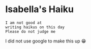 # Isabella's Haiku
```
I am not good at
writing haikus on this day
Please do not judge me
```
I did not use google to make this up :grin: